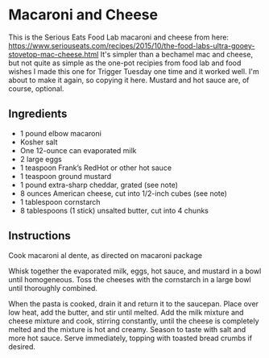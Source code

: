 # Macaroni and Cheese
This is the Serious Eats Food Lab macaroni and cheese from here: https://www.seriouseats.com/recipes/2015/10/the-food-labs-ultra-gooey-stovetop-mac-cheese.html
It's simpler than a bechamel mac and cheese, but not quite as simple as the one-pot recipies from food lab and food wishes
I made this one for Trigger Tuesday one time and it worked well. I'm about to make it again, so copying it here.
Mustard and hot sauce are, of course, optional.

## Ingredients
* 1 pound elbow macaroni
* Kosher salt
* One 12-ounce can evaporated milk
* 2 large eggs
* 1 teaspoon Frank’s RedHot or other hot sauce
* 1 teaspoon ground mustard
* 1 pound extra-sharp cheddar, grated (see note)
* 8 ounces American cheese, cut into 1/2-inch cubes (see note)
* 1 tablespoon cornstarch
* 8 tablespoons (1 stick) unsalted butter, cut into 4 chunks

## Instructions
Cook macaroni al dente, as directed on macaroni package

Whisk together the evaporated milk, eggs, hot sauce, and mustard in a bowl until homogeneous. Toss the cheeses with the cornstarch in a large bowl until thoroughly combined.

When the pasta is cooked, drain it and return it to the saucepan. Place over low heat, add the butter, and stir until melted. Add the milk mixture and cheese mixture and cook, stirring constantly, until the cheese is completely melted and the mixture is hot and creamy. Season to taste with salt and more hot sauce. Serve immediately, topping with toasted bread crumbs if desired.
